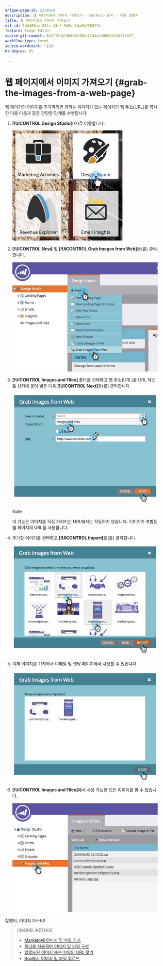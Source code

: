 ```yaml
---
unique-page-id: 2359866
description: 웹 페이지에서 이미지 가져오기 - Marketo 문서 - 제품 설명서
title: 웹 페이지에서 이미지 가져오기
exl-id: 5dd406da-082e-43cf-9d5e-3da2b960927d
feature: Image Editor
source-git-commit: 0d37fbdb7d08901458c1744dc68893e155176327
workflow-type: tm+mt
source-wordcount: '158'
ht-degree: 0%

---
```


# 웹 페이지에서 이미지 가져오기 {#grab-the-images-from-a-web-page}

웹 페이지의 이미지를 추가하려면 원하는 이미지가 있는 페이지의 웹 주소(URL)를 복사한 다음 다음과 같은 간단한 단계를 수행합니다.

1. **[!UICONTROL Design Studio]**(으)로 이동합니다.

   ![](assets/designstudio-2.png)

1. **[!UICONTROL New]** 및 **[!UICONTROL Grab Images from Web]**&#x200B;을(를) 클릭합니다.

   ![](assets/image2014-9-16-11-3a37-3a46.png)

1. **[!UICONTROL Images and Files]** 폴더를 선택하고 웹 주소(URL)를 URL 텍스트 상자에 붙여 넣은 다음 **[!UICONTROL Next]**&#x200B;을(를) 클릭합니다.

   ![](assets/image2014-9-16-11-3a37-3a55.png)

   >[!NOTE]
   >
   >이 기능은 이미지를 직접 가리키는 URL에서는 작동하지 않습니다. 이미지가 포함된 웹 페이지의 URL을 사용합니다.

1. 추가할 이미지를 선택하고 **[!UICONTROL Import]**&#x200B;을(를) 클릭합니다.

   ![](assets/image2014-9-16-11-3a38-3a3.png)

1. 이제 이미지를 가져와서 이메일 및 랜딩 페이지에서 사용할 수 있습니다.

   ![](assets/image2014-9-16-11-3a38-3a9.png)

1. **[!UICONTROL Images and Files]**&#x200B;에서 사용 가능한 모든 이미지를 볼 수 있습니다.

   ![](assets/image2014-9-16-11-3a38-3a18.png)

잘했어, 이미지 마스터!

>[!MORELIKETHIS]
>
>* [Marketo에 이미지 및 파일 추가](/help/marketo/product-docs/demand-generation/images-and-files/add-images-and-files-to-marketo.md)
>* [폴더를 사용하여 이미지 및 파일 구성](/help/marketo/product-docs/demand-generation/images-and-files/organize-your-images-and-files-using-folders.md)
>* [업로드된 이미지 또는 파일의 URL 찾기](/help/marketo/product-docs/demand-generation/images-and-files/find-the-url-of-an-uploaded-image-or-file.md)
>* [Box에서 이미지 및 파일 업로드](/help/marketo/product-docs/demand-generation/images-and-files/upload-images-and-files-from-box.md)
